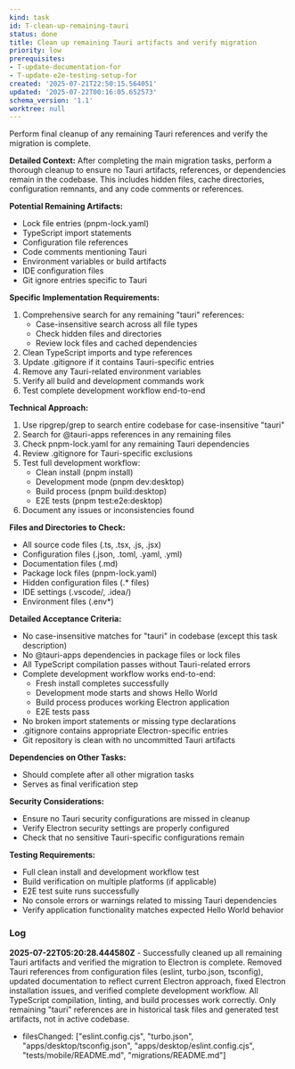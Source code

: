 ```yaml
---
kind: task
id: T-clean-up-remaining-tauri
status: done
title: Clean up remaining Tauri artifacts and verify migration
priority: low
prerequisites:
- T-update-documentation-for
- T-update-e2e-testing-setup-for
created: '2025-07-21T22:50:15.564051'
updated: '2025-07-22T00:16:05.652573'
schema_version: '1.1'
worktree: null
---
```

Perform final cleanup of any remaining Tauri references and verify the migration is complete.

**Detailed Context:**
After completing the main migration tasks, perform a thorough cleanup to ensure no Tauri artifacts, references, or dependencies remain in the codebase. This includes hidden files, cache directories, configuration remnants, and any code comments or references.

**Potential Remaining Artifacts:**

- Lock file entries (pnpm-lock.yaml)
- TypeScript import statements
- Configuration file references
- Code comments mentioning Tauri
- Environment variables or build artifacts
- IDE configuration files
- Git ignore entries specific to Tauri

**Specific Implementation Requirements:**

1. Comprehensive search for any remaining "tauri" references:
   - Case-insensitive search across all file types
   - Check hidden files and directories
   - Review lock files and cached dependencies
2. Clean TypeScript imports and type references
3. Update .gitignore if it contains Tauri-specific entries
4. Remove any Tauri-related environment variables
5. Verify all build and development commands work
6. Test complete development workflow end-to-end

**Technical Approach:**

1. Use ripgrep/grep to search entire codebase for case-insensitive "tauri"
2. Search for @tauri-apps references in any remaining files
3. Check pnpm-lock.yaml for any remaining Tauri dependencies
4. Review .gitignore for Tauri-specific exclusions
5. Test full development workflow:
   - Clean install (pnpm install)
   - Development mode (pnpm dev:desktop)
   - Build process (pnpm build:desktop)
   - E2E tests (pnpm test:e2e:desktop)
6. Document any issues or inconsistencies found

**Files and Directories to Check:**

- All source code files (.ts, .tsx, .js, .jsx)
- Configuration files (.json, .toml, .yaml, .yml)
- Documentation files (.md)
- Package lock files (pnpm-lock.yaml)
- Hidden configuration files (.\* files)
- IDE settings (.vscode/, .idea/)
- Environment files (.env\*)

**Detailed Acceptance Criteria:**

- No case-insensitive matches for "tauri" in codebase (except this task description)
- No @tauri-apps dependencies in package files or lock files
- All TypeScript compilation passes without Tauri-related errors
- Complete development workflow works end-to-end:
  - Fresh install completes successfully
  - Development mode starts and shows Hello World
  - Build process produces working Electron application
  - E2E tests pass
- No broken import statements or missing type declarations
- .gitignore contains appropriate Electron-specific entries
- Git repository is clean with no uncommitted Tauri artifacts

**Dependencies on Other Tasks:**

- Should complete after all other migration tasks
- Serves as final verification step

**Security Considerations:**

- Ensure no Tauri security configurations are missed in cleanup
- Verify Electron security settings are properly configured
- Check that no sensitive Tauri-specific configurations remain

**Testing Requirements:**

- Full clean install and development workflow test
- Build verification on multiple platforms (if applicable)
- E2E test suite runs successfully
- No console errors or warnings related to missing Tauri dependencies
- Verify application functionality matches expected Hello World behavior

### Log

**2025-07-22T05:20:28.444580Z** - Successfully cleaned up all remaining Tauri artifacts and verified the migration to Electron is complete. Removed Tauri references from configuration files (eslint, turbo.json, tsconfig), updated documentation to reflect current Electron approach, fixed Electron installation issues, and verified complete development workflow. All TypeScript compilation, linting, and build processes work correctly. Only remaining "tauri" references are in historical task files and generated test artifacts, not in active codebase.
- filesChanged: ["eslint.config.cjs", "turbo.json", "apps/desktop/tsconfig.json", "apps/desktop/eslint.config.cjs", "tests/mobile/README.md", "migrations/README.md"]